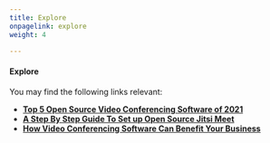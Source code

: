 ```yaml
---
title: Explore
onpagelink: explore
weight: 4

---
```

#### **Explore**

You may find the following links relevant:

*   **[Top 5 Open Source Video Conferencing Software of 2021](https://blog.containerize.com/2021/01/22/Top-5-Open-Source-Video-Conferencing-Software-of-2021/)**
*   **[A Step By Step Guide To Set up Open Source Jitsi Meet](https://blog.containerize.com/2020/11/19/how-to-set-up-open-source-jitsi-meet/)**
*   **[How Video Conferencing Software Can Benefit Your Business](https://blog.containerize.com/2020/11/13/how-video-conferencing-software-can-benefit-your-business/)**
